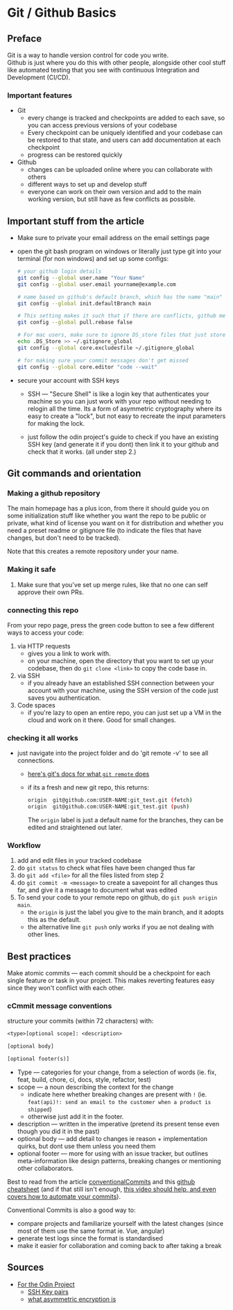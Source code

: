 # Git / Github Basics

## Preface

Git is a way to handle version control for code you write.  
Github is just where you do this with other people, alongside other cool stuff like automated testing that you see with continuous Integration and Development (CI/CD).

### Important features

- Git
    - every change is tracked and checkpoints are added to each save, so you can access previous versions of your codebase
    - Every checkpoint can be uniquely identified and your codebase can be restored to that state, and users can add documentation at each checkpoint
    - progress can be restored quickly
- Github
    - changes can be uploaded online where you can collaborate with others
    - different ways to set up and develop stuff
    - everyone can work on their own version and add to the main working version, but still have as few conflicts as possible.

## Important stuff from the article

- Make sure to private your email address on the email settings page
- open the git bash program on windows or literally just type git into your terminal (for non windows) and set up some configs:

    ```sh
    # your github login details
    git config --global user.name "Your Name"
    git config --global user.email yourname@example.com

    # name based on github's default branch, which has the name "main"
    git config --global init.defaultBranch main 
    
    # This setting makes it such that if there are conflicts, github merges your branch instead of rebasing it and making it the new norm, where you cant properly revert any commits prior  
    git config --global pull.rebase false

    # For mac users, make sure to ignore DS_store files that just store file positions on your desktop
    echo .DS_Store >> ~/.gitignore_global
    git config --global core.excludesfile ~/.gitignore_global

    # for making sure your commit messages don't get missed
    git config --global core.editor "code --wait"
    ```

- secure your account with SSH keys
    - SSH &#8212; "Secure Shell" is like a login key that authenticates your machine so you can just work with your repo without needing to relogin all the time. Its a form of asymmetric cryptography where its easy to create a "lock", but not easy to recreate the input parameters for making the lock.

    - just follow the odin project's guide to check if you have an existing SSH key (and generate it if you dont) then link it to your github and check that it works. (all under step 2.)

## Git commands and orientation

### Making a github repository

The main homepage has a plus icon, from there it should guide you on some initialization stuff like whether you want the repo to be public or private, what kind of license you want on it for distribution and whether you need a preset readme or gitignore file (to indicate the files that have changes, but don't need to be tracked).

Note that this creates a remote repository under your name.

### Making it safe

1. Make sure that you've set up merge rules, like that no one can self approve their own PRs.

### connecting this repo

From your repo page, press the green code button to see a few different ways to access your code:

1. via HTTP requests
    - gives you a link to work with.
    - on your machine, open the directory that you want to set up your codebase, then do `git clone <link>` to copy the code base in.
2. via SSH
    - if you already have an established SSH connection between your account with your machine, using the SSH version of the code just saves you authentication.
3. Code spaces
    - if you're lazy to open an entire repo, you can just set up a VM in the cloud and work on it there. Good for small changes.

### checking it all works

- just navigate into the project folder and do 'git remote -v' to see all connections.
    - [here's git's docs for what `git remote` does](https://git-scm.com/docs/git-remote)
    - if its a fresh and new git repo, this returns:

        ```sh
        origin  git@github.com:USER-NAME:git_test.git (fetch)
        origin  git@github.com:USER-NAME:git_test.git (push) 
        ```

        The `origin` label is just a default name for the branches, they can be edited and straightened out later.

### Workflow

1. add and edit files in your tracked codebase
2. do `git status` to check what files have been changed thus far
3. do `git add <file>` for all the files listed from step 2
4. do `git commit -m <message>` to create a savepoint for all changes thus far, and give it a message to document what was edited
5. To send your code to your remote repo on github, do `git push origin main`.
    - the `origin` is just the label you give to the main branch, and it adopts this as the default.
    - the alternative line `git push` only works if you ae not dealing with other lines.

## Best practices

Make atomic commits &#8212; each commit should be a checkpoint for  each single feature or task in your project. This makes reverting features easy since they won't conflict with each other.

### cCmmit message conventions

structure your commits (within 72 characters) with:

```txt
<type>[optional scope]: <description>

[optional body]

[optional footer(s)]
```

- Type &#8212; categories for your change, from a selection of words (ie. fix, feat, build, chore, ci, docs, style, refactor, test)
- scope &#8212; a noun describing the context for the change
    - indicate here whether breaking changes are present with `!` (ie. `feat(api)!: send an email to the customer when a product is shipped`)
    - otherwise just add it in the footer.
- description &#8212; written in the imperative (pretend its present tense even though you did it in the past)
- optional body &#8212; add detail to changes ie reason + implementation quirks, but dont use them unless you need them
- optional footer &#8212; more for using with an issue tracker, but outlines meta-information like design patterns, breaking changes or mentioning other collaborators.

Best to read from the article [conventionalCommits](https://www.conventionalcommits.org/en/v1.0.0/) and this [github cheatsheet](https://gist.github.com/qoomon/5dfcdf8eec66a051ecd85625518cfd13) (and if that still isn't enough, [this video should help, and even covers how to automate your commits](https://youtu.be/OJqUWvmf4gg?si=tWCoEpu767a99fBa&t=40)).

Conventional Commits is also a good way to:

- compare projects and familiarize yourself with the latest changes (since most of them use the same format ie. Vue, angular)
- generate test logs since the format is standardised
- make it easier for collaboration and coming back to after taking a break

## Sources

- [For the Odin Project](https://www.theodinproject.com/lessons/foundations-setting-up-git)
    - [SSH Key pairs](https://winscp.net/eng/docs/ssh_keys)
    - [what asymmetric encryption is](https://www.youtube.com/watch?v=AQDCe585Lnc)
